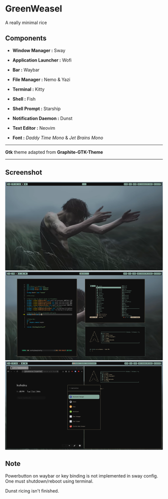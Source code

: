 # GreenWeasel
A really minimal rice

Components
-----------
- <b>Window Manager :</b> Sway
- <b>Application Launcher :</b> Wofi
- <b>Bar :</b> Waybar
- <b>File Manager :</b> Nemo & Yazi
- <b>Terminal :</b> Kitty
- <b>Shell :</b> Fish
- <b>Shell Prompt :</b> Starship
- <b>Notification Daemon :</b> Dunst
- <b>Text Editor :</b> Neovim

- <b>Font :</b> <i>Daddy Time Mono</i> & <i>Jet Brains Mono</i>

----------------------------------------

<b>Gtk</b> theme adapted from <b>Graphite-GTK-Theme</b>


---------------------------------------

Screenshot
-----------
![ss1](screenshots/ss1.png)
![ss2](screenshots/ss2.png)
![ss3](screenshots/ss3.png)

Note
----
Powerbutton on waybar or key binding is not implemented in sway config.
One must shutdown/reboot using terminal.

Dunst ricing isn't finished.
